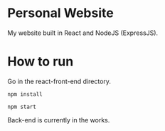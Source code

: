# Personal Website
My website built in React and NodeJS (ExpressJS).

# How to run

Go in the react-front-end directory.

```shell
npm install

npm start
```

Back-end is currently in the works.
